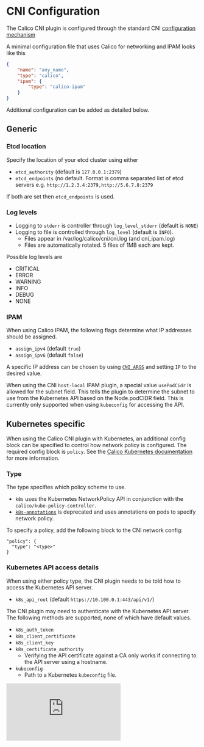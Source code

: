 # CNI Configuration

The Calico CNI plugin is configured through the standard CNI [configuration mechanism](https://github.com/appc/cni/blob/master/SPEC.md#network-configuration)

A minimal configuration file that uses Calico for networking and IPAM looks like this
```json
{
    "name": "any_name",
    "type": "calico",
    "ipam": {
        "type": "calico-ipam"
    }
}
```

Additional configuration can be added as detailed below.

## Generic
### Etcd location
Specify the location of your etcd cluster using either
* `etcd_authority` (default is `127.0.0.1:2379`)
* `etcd_endpoints` (no default. Format is comma separated list of etcd servers e.g. `http://1.2.3.4:2379,http://5.6.7.8:2379`

If both are set then `etcd_endpoints` is used.

### Log levels
* Logging to `stderr` is controller through `log_level_stderr` (default is `NONE`)
* Logging to file is controlled through `log_level` (default is `INFO`).
  * Files appear in /var/log/calico/cni/cni.log (and cni_ipam.log)
  * Files are automatically rotated. 5 files of 1MB each are kept.

Possible log levels are
* CRITICAL
* ERROR
* WARNING
* INFO
* DEBUG
* NONE

### IPAM
When using Calico IPAM, the following flags determine what IP addresses should be assigned.
* `assign_ipv4` (default `true`)
* `assign_ipv6` (default `false`)

A specific IP address can be chosen by using [`CNI_ARGS`](https://github.com/appc/cni/blob/master/SPEC.md#parameters) and setting `IP` to the desired value.

When using the CNI `host-local` IPAM plugin, a special value `usePodCidr` is allowed for the subnet field.  This tells the plugin to determine the subnet to use from the Kubernetes API based on the Node.podCIDR field.  This is currently only supported when using `kubeconfig` for accessing the API. 

## Kubernetes specific

When using the Calico CNI plugin with Kubernetes, an additional config block can be specified to control how network policy is configured. The required config block is `policy`. See the [Calico Kubernetes documentation](https://github.com/projectcalico/calico-containers/tree/master/docs/cni/kubernetes) for more information.

### Type
The type specifies which policy scheme to use.

* `k8s` uses the Kubernetes NetworkPolicy API in conjunction with the `calico/kube-policy-controller`.
* [`k8s-annotations`](https://github.com/projectcalico/calico-containers/blob/v0.20.0/docs/cni/kubernetes/AnnotationPolicy.md) is deprecated and uses annotations on pods to specify network policy.

To specify a policy, add the following block to the CNI network config:

```
"policy": {
  "type": "<type>"
}
```

### Kubernetes API access details
When using either policy type, the CNI plugin needs to be told how to access the Kubernetes API server.
* `k8s_api_root` (default `https://10.100.0.1:443/api/v1/`)

The CNI plugin may need to authenticate with the Kubernetes API server. The following methods are supported, none of which have default values.
* `k8s_auth_token`
* `k8s_client_certificate`
* `k8s_client_key`
* `k8s_certificate_authority`
	* Verifying the API certificate against a CA only works if connecting to the API server using a hostname.
* `kubeconfig`
	* Path to a Kubernetes `kubeconfig` file.


[![Analytics](https://calico-ga-beacon.appspot.com/UA-52125893-3/calico-cni/configuration.md?pixel)](https://github.com/igrigorik/ga-beacon)
